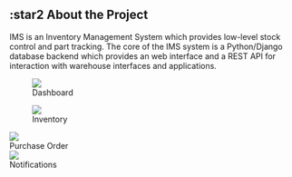 ## :star2 About the Project
IMS is an Inventory Management System which provides low-level stock control and part tracking. The core of the IMS system is a Python/Django database backend which provides an web interface and a REST API for interaction with warehouse interfaces and applications.

<figure>
<img src="IMS/static/assets/img/dashboard.jpg">
<figcaption>Dashboard</figcaption>
</figure>
<figure>
<img src="IMS/static/assets/img/inventory.jpg">
<figcaption>Inventory</figcaption>
</figure>
<img src="IMS/static/assets/img/purchasse_order.jpg">
<figcaption>Purchase Order</figcaption>
</figure>
<img src="IMS/static/assets/img/notifications-ship.jpg">
<figcaption>Notifications</figcaption>
</figure>